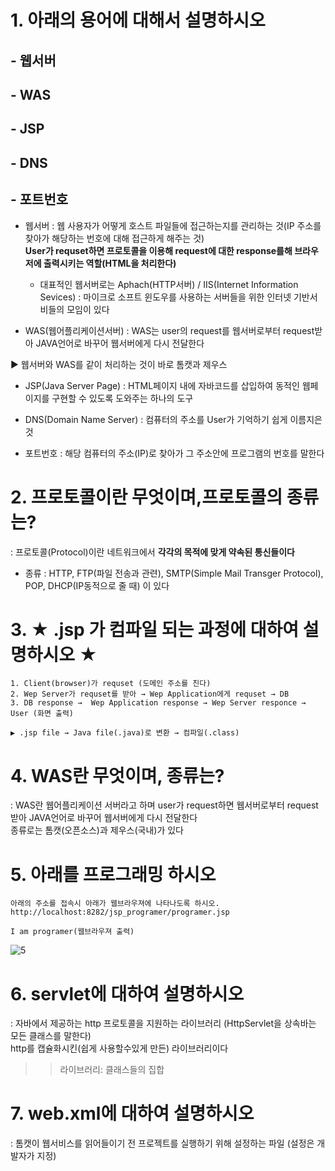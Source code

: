 # 1. 아래의 용어에 대해서 설명하시오
## - 웹서버
## - WAS
## - JSP
## - DNS
## - 포트번호
- 웹서버 : 웹 사용자가 어떻게 호스트 파일들에 접근하는지를 관리하는 것(IP 주소를 찾아가 해당하는 번호에 대해 접근하게 해주는 것) <br> 
**User가 requset하면 프로토콜을 이용해 request에 대한 response를해 브라우저에 출력시키는 역할(HTML을 처리한다)**
   - 대표적인 웹서버로는 Aphach(HTTP서버) / IIS(Internet Information Sevices) : 마이크로 소프트 윈도우를 사용하는 서버들을 위한 인터넷 기반서비들의 모임이 있다

- WAS(웹어플리케이션서버) : WAS는 user의 request를 웹서버로부터 request받아 JAVA언어로 바꾸어 웹서버에게 다시 전달한다

▶ 웹서버와 WAS를 같이 처리하는 것이 바로 톰캣과 제우스

- JSP(Java Server Page) : HTML페이지 내에 자바코드를 삽입하여 동적인 웹페이지를 구현할 수 있도록 도와주는 하나의 도구

- DNS(Domain Name Server) : 컴퓨터의 주소를 User가 기억하기 쉽게 이름지은 것

- 포트번호 : 해당 컴퓨터의 주소(IP)로 찾아가 그 주소안에 프로그램의 번호를 말한다

# 2. 프로토콜이란 무엇이며,프로토콜의 종류는?
: 프로토콜(Protocol)이란 네트워크에서 **각각의 목적에 맞게 약속된 통신들이다** 
- 종류 : HTTP, FTP(파일 전송과 관련), SMTP(Simple Mail Transger Protocol), POP, DHCP(IP동적으로 줄 때) 이 있다 

# 3. ★ .jsp 가 컴파일 되는 과정에 대하여 설명하시오 ★
```
1. Client(browser)가 requset (도메인 주소를 친다)
2. Wep Server가 requset를 받아 → Wep Application에게 requset → DB 
3. DB response →  Wep Application response → Wep Server responce → User (화면 출력)

▶ .jsp file → Java file(.java)로 변환 → 컴파일(.class)
```

# 4. WAS란 무엇이며, 종류는?
: WAS란 웹어플리케이션 서버라고 하며 user가 request하면 웹서버로부터 request받아 JAVA언어로 바꾸어 웹서버에게 다시 전달한다 <br>
종류로는 톰캣(오픈소스)과 제우스(국내)가 있다

# 5. 아래를 프로그래밍 하시오
```
아래의 주소를 접속시 아래가 웹브라우져에 나타나도록 하시오.
http://localhost:8282/jsp_programer/programer.jsp

I am programer(웹브라우져 출력)
```

![5](https://user-images.githubusercontent.com/74290204/103076814-e547ac00-4611-11eb-9c27-81892e72e734.PNG)


# 6. servlet에 대하여 설명하시오
: 자바에서 제공하는 http 프로토콜을 지원하는 라이브러리 (HttpServlet을 상속바는 모든 클래스를 말한다) <br> http를 캡슐화시킨(쉽게 사용할수있게 만든) 라이브러리이다
>> 라이브러리: 클래스들의 집합

# 7. web.xml에 대하여 설명하시오
: 톰캣이 웹서비스를 읽어들이기 전 프로젝트를 실행하기 위해 설정하는 파일 (설정은 개발자가 지정)
